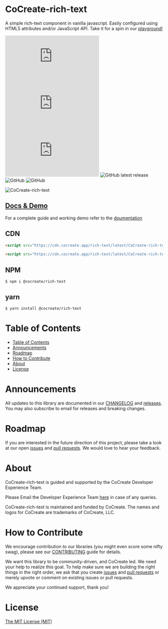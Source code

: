 # CoCreate-rich-text

A simple rich-text component in vanilla javascript. Easily configured using HTML5 attributes and/or JavaScript API. Take it for a spin in our [playground!](https://cocreate.app/docs/rich-text)

![min file size in bytes](https://img.badgesize.io/https://cdn.cocreate.app/rich-text/latest/CoCreate-rich-text.min.js?style=flat-square&label=minified&color=orange)
![gzip file size in bytes](https://img.badgesize.io/https://cdn.cocreate.app/rich-text/latest/CoCreate-rich-text.min.js?compression=gzip&style=flat-square&label=gzip&color=yellow)
![brotlifile size in bytes](https://img.badgesize.io/https://cdn.cocreate.app/rich-text/latest/CoCreate-rich-text.min.js?compression=brotli&style=flat-square&label=brotli)
![GitHub latest release](https://img.shields.io/github/v/release/CoCreate-app/CoCreate-rich-text?style=flat-square)
![GitHub](https://img.shields.io/github/license/CoCreate-app/CoCreate-rich-text?style=flat-square)
![GitHub](https://img.shields.io/static/v1?style=flat-square&label=&message=Hiring&color=blueviolet)


![CoCreate-rich-text](https://cdn.cocreate.app/docs/CoCreate-rich-text.gif)

## [Docs & Demo](https://cocreate.app/docs/rich-text)

For a complete guide and working demo refer to the [doumentation](https://cocreate.app/docs/rich-text)

## CDN

```html
<script src="https://cdn.cocreate.app/rich-text/latest/CoCreate-rich-text.min.js"></script>
```

```html
<script src="https://cdn.cocreate.app/rich-text/latest/CoCreate-rich-text.min.css"></script>
```

## NPM

```shell
$ npm i @cocreate/rich-text
```

## yarn

```shell
$ yarn install @cocreate/rich-text
```

# Table of Contents

- [Table of Contents](#table-of-contents)
- [Announcements](#announcements)
- [Roadmap](#roadmap)
- [How to Contribute](#how-to-contribute)
- [About](#about)
- [License](#license)

<a name="announcements"></a>

# Announcements

All updates to this library are documented in our [CHANGELOG](https://github.com/CoCreate-app/CoCreate-rich-text/blob/master/CHANGELOG.md) and [releases](https://github.com/CoCreate-app/CoCreate-rich-text/releases). You may also subscribe to email for releases and breaking changes.

<a name="roadmap"></a>

# Roadmap

If you are interested in the future direction of this project, please take a look at our open [issues](https://github.com/CoCreate-app/CoCreate-rich-text/issues) and [pull requests](https://github.com/CoCreate-app/CoCreate-rich-text/pulls). We would love to hear your feedback.

<a name="about"></a>

# About

CoCreate-rich-text is guided and supported by the CoCreate Developer Experience Team.

Please Email the Developer Experience Team [here](mailto:develop@cocreate.app) in case of any queries.

CoCreate-rich-text is maintained and funded by CoCreate. The names and logos for CoCreate are trademarks of CoCreate, LLC.

<a name="contribute"></a>

# How to Contribute

We encourage contribution to our libraries (you might even score some nifty swag), please see our [CONTRIBUTING](https://github.com/CoCreate-app/CoCreate-rich-text/blob/master/CONTRIBUTING.md) guide for details.

We want this library to be community-driven, and CoCreate led. We need your help to realize this goal. To help make sure we are building the right things in the right order, we ask that you create [issues](https://github.com/CoCreate-app/CoCreate-rich-text/issues) and [pull requests](https://github.com/CoCreate-app/CoCreate-rich-text/pulls) or merely upvote or comment on existing issues or pull requests.

We appreciate your continued support, thank you!


<a name="license"></a>
# License

[The MIT License (MIT)](https://github.com/CoCreate-app/CoCreate-rich-text/blob/master/LICENSE)
